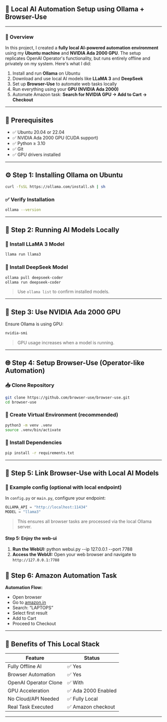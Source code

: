 
## 🧠 Local AI Automation Setup using Ollama + Browser-Use
---

### 📌 Overview
In this project, I created a **fully local AI-powered automation environment** using my **Ubuntu machine** and **NVIDIA Ada 2000 GPU**. The setup replicates OpenAI Operator's functionality, but runs entirely offline and privately on my system. Here's what I did:

1. Install and run **Ollama** on Ubuntu
2. Download and use local AI models like **LLaMA 3** and **DeepSeek**
3. Set up **Browser-Use** to automate web tasks locally
4. Run everything using your **GPU (NVIDIA Ada 2000)**
5. Automate Amazon task: **Search for NVIDIA GPU → Add to Cart → Checkout**
---

## 🧰 Prerequisites
- ✅ Ubuntu 20.04 or 22.04
- ✅ NVIDIA Ada 2000 GPU (CUDA support)
- ✅ Python ≥ 3.10
- ✅ Git
- ✅ GPU drivers installed
---

## ⚙️ Step 1: Installing Ollama on Ubuntu
```bash
curl -fsSL https://ollama.com/install.sh | sh
```
### ✅ Verify Installation
```bash
ollama --version
```
---

## 🧠 Step 2: Running AI Models Locally
### 🔹 Install LLaMA 3 Model
```bash
llama run llama3
```
### 🔹 Install DeepSeek Model
```bash
ollama pull deepseek-coder
ollama run deepseek-coder
```
>  Use `ollama list` to confirm installed models. 

---

## 🧮 Step 3: Use NVIDIA Ada 2000 GPU
Ensure Ollama is using GPU:

```bash
nvidia-smi
```
>  GPU usage increases when a model is running. 

---

## 🌐 Step 4: Setup Browser-Use (Operator-like Automation)
### 📥 Clone Repository
```bash
git clone https://github.com/browser-use/browser-use.git
cd browser-use
```
### 🔧 Create Virtual Environment (recommended)
```bash
python3 -m venv .venv
source .venv/bin/activate
```
### 🧪 Install Dependencies
```bash
pip install -r requirements.txt
```
---

## 🤖 Step 5: Link Browser-Use with Local AI Models
### 🔹 Example config (optional with local endpoint)
In `config.py` or `main.py`, configure your endpoint:

```python
OLLAMA_API = "http://localhost:11434"
MODEL = "llama3"
```
>  This ensures all browser tasks are processed via the local Ollama server.

#### Step 5: Enjoy the web-ui
1. **Run the WebUI:** python webui.py --ip 127.0.0.1 --port 7788
2. **Access the WebUI:** Open your web browser and navigate to `http://127.0.0.1:7788` 





## 🛒 Step 6: Amazon Automation Task
**Automation Flow:**

- Open browser
- Go to [﻿amazon.in](https://www.amazon.in/) 
- Search: “LAPTOPS”
- Select first result
- Add to Cart
- Proceed to Checkout
---

## 🧠 Benefits of This Local Stack
| Feature | Status |
| ----- | ----- |
| Fully Offline AI | ✅ Yes |
| Browser Automation | ✅ Yes |
| OpenAI Operator Clone | ✅ With  |
| GPU Acceleration | ✅ Ada 2000 Enabled |
| No Cloud/API Needed | ✅ Fully Local |
| Real Task Executed | ✅ Amazon checkout |
---




